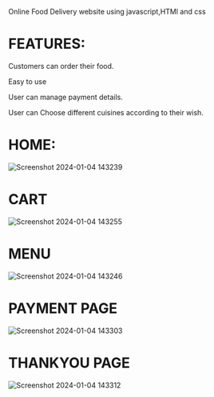 Online Food Delivery website using javascript,HTMl and css

# FEATURES:

Customers can order their food.

Easy to use

User can manage payment details.

User can Choose different cuisines according to their wish.

# HOME:


![Screenshot 2024-01-04 143239](https://github.com/kavirathinam/React_project1/assets/125265328/c6440150-4aee-45d4-8852-5cb1212f552f)

# CART

![Screenshot 2024-01-04 143255](https://github.com/kavirathinam/React_project1/assets/125265328/8d2dbcae-60b0-40c3-85f5-fa5aa83cf535)

# MENU

![Screenshot 2024-01-04 143246](https://github.com/kavirathinam/React_project1/assets/125265328/63949d67-747c-4728-9e72-dc51b6e29d18)

# PAYMENT PAGE

![Screenshot 2024-01-04 143303](https://github.com/kavirathinam/React_project1/assets/125265328/7622bcf6-3ffd-4dae-8fa2-8a8c987aa352)

# THANKYOU PAGE 

![Screenshot 2024-01-04 143312](https://github.com/kavirathinam/React_project1/assets/125265328/279973e1-f92f-4447-bdd2-74b18f154ad4)
